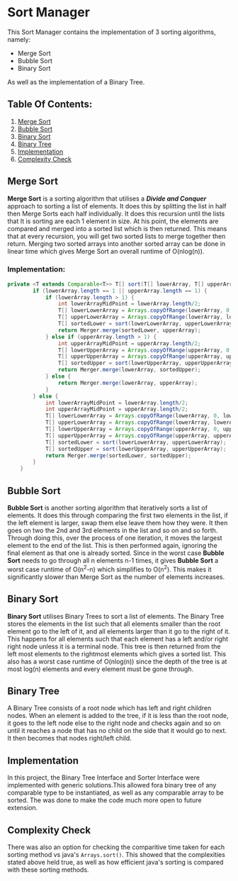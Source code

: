 # Sort Manager

This Sort Manager contains the implementation of 3 sorting algorithms, namely:

 - Merge Sort
 - Bubble Sort
 - Binary Sort

As well as the implementation of a Binary Tree.

## Table Of Contents:
1. [Merge Sort](#merge-sort)
2. [Bubble Sort](#bubble-sort)
3. [Binary Sort](#binary-sort)
4. [Binary Tree](#binary-tree)
5. [Implementation](#implementation)
6. [Complexity Check](#complexity-check)

## Merge Sort
**Merge Sort** is a sorting algorithm that utilises a ***Divide and Conquer*** approach to sorting a list of elements. It does this by splitting the list in half then Merge Sorts each half individually. It does this recursion until the lists that It is sorting are each 1 element in size. At his point, the elements are compared and merged into a sorted list which is then returned. This means that at every recursion, you will get two sorted lists to merge together then return. Merging two sorted arrays into another sorted array can be done in linear time which gives Merge Sort an overall runtime of O(nlog(n)).

### Implementation:

```java
private <T extends Comparable<T>> T[] sort(T[] lowerArray, T[] upperArray) throws SortingException, MergingException {
        if (lowerArray.length == 1 || upperArray.length == 1) {
            if (lowerArray.length > 1) {
                int lowerArrayMidPoint = lowerArray.length/2;
                T[] lowerLowerArray = Arrays.copyOfRange(lowerArray, 0, lowerArrayMidPoint);
                T[] upperLowerArray = Arrays.copyOfRange(lowerArray, lowerArrayMidPoint, lowerArray.length);
                T[] sortedLower = sort(lowerLowerArray, upperLowerArray);
                return Merger.merge(sortedLower, upperArray);
            } else if (upperArray.length > 1) {
                int upperArrayMidPoint = upperArray.length/2;
                T[] lowerUpperArray = Arrays.copyOfRange(upperArray, 0, upperArrayMidPoint);
                T[] upperUpperArray = Arrays.copyOfRange(upperArray, upperArrayMidPoint, upperArray.length);
                T[] sortedUpper = sort(lowerUpperArray, upperUpperArray);
                return Merger.merge(lowerArray, sortedUpper);
            } else {
                return Merger.merge(lowerArray, upperArray);
            }
        } else {
            int lowerArrayMidPoint = lowerArray.length/2;
            int upperArrayMidPoint = upperArray.length/2;
            T[] lowerLowerArray = Arrays.copyOfRange(lowerArray, 0, lowerArrayMidPoint);
            T[] upperLowerArray = Arrays.copyOfRange(lowerArray, lowerArrayMidPoint, lowerArray.length);
            T[] lowerUpperArray = Arrays.copyOfRange(upperArray, 0, upperArrayMidPoint);
            T[] upperUpperArray = Arrays.copyOfRange(upperArray, upperArrayMidPoint, upperArray.length);
            T[] sortedLower = sort(lowerLowerArray, upperLowerArray);
            T[] sortedUpper = sort(lowerUpperArray, upperUpperArray);
            return Merger.merge(sortedLower, sortedUpper);
        }
    }
```

## Bubble Sort
**Bubble Sort** is another sorting algorithm that iteratively sorts a list of elements. It does this through comparing the first two elements in the list, if the left element is larger, swap them else leave them how they were. It then goes on two the 2nd and 3rd elements in the list and so on and so forth. Through doing this, over the process of one iteration, it moves the largest element to the end of the list. This is then performed again, ignoring the final element as that one is already sorted. Since in the worst case **Bubble Sort** needs to go through all n elements n-1 times, it gives **Bubble Sort** a worst case runtime of O(n<sup>2</sup>-n) which simplifies to O(n<sup>2</sup>). This makes it significantly slower than Merge Sort as the number of elements increases.

## Binary Sort
**Binary Sort** utilises Binary Trees to sort a list of elements. The Binary Tree stores the elements in the list such that all elements smaller than the root element go to the left of it, and all elements larger than it go to the right of it. This happens for all elements such that each element has a left and/or right right node unless it is a terminal node. This tree is then returned from the left most elements to the rightmost elements which gives a sorted list. This also has a worst case runtime of O(nlog(n)) since the depth of the tree is at most log(n) elements and every element must be gone through.

## Binary Tree
A Binary Tree consists of a root node which has left and right children nodes. When an element is added to the tree, if it is less than the root node, it goes to the left node else to the right node and checks again and so on until it reaches a node that has no child on the side that it would go to next. It then becomes that nodes right/left child.

## Implementation
In this project, the Binary Tree Interface and Sorter Interface were implemented with generic solutions.This allowed fora binary tree of any comparable type to be instantiated, as well as any comparable array to be sorted. The was done to make the code much more open to future extension.

## Complexity Check
There was also an option for checking the comparitive time taken for each sorting method vs java's ```Arrays.sort()```. This showed that the complexities stated above held true, as well as how efficient java's sorting is compared with these sorting methods.
